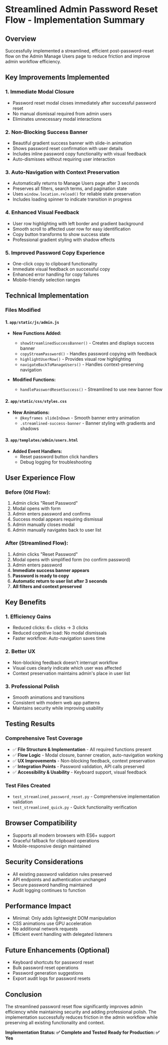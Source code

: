 # Streamlined Admin Password Reset Flow - Implementation Summary

## Overview
Successfully implemented a streamlined, efficient post-password-reset flow on the Admin Manage Users page to reduce friction and improve admin workflow efficiency.

## Key Improvements Implemented

### 1. **Immediate Modal Closure**
- Password reset modal closes immediately after successful password reset
- No manual dismissal required from admin users
- Eliminates unnecessary modal interactions

### 2. **Non-Blocking Success Banner**
- Beautiful gradient success banner with slide-in animation
- Shows password reset confirmation with user details
- Includes inline password copy functionality with visual feedback
- Auto-dismisses without requiring user interaction

### 3. **Auto-Navigation with Context Preservation**
- Automatically returns to Manage Users page after 3 seconds
- Preserves all filters, search terms, and pagination state
- Uses `window.location.reload()` for reliable state preservation
- Includes loading spinner to indicate transition in progress

### 4. **Enhanced Visual Feedback**
- User row highlighting with left border and gradient background
- Smooth scroll to affected user row for easy identification
- Copy button transforms to show success state
- Professional gradient styling with shadow effects

### 5. **Improved Password Copy Experience**
- One-click copy to clipboard functionality
- Immediate visual feedback on successful copy
- Enhanced error handling for copy failures
- Mobile-friendly selection ranges

## Technical Implementation

### Files Modified

#### 1. `app/static/js/admin.js`
- **New Functions Added:**
  - `showStreamlinedSuccessBanner()` - Creates and displays success banner
  - `copyStreamPassword()` - Handles password copying with feedback
  - `highlightUserRow()` - Provides visual row highlighting
  - `navigateBackToManageUsers()` - Handles context-preserving navigation

- **Modified Functions:**
  - `handlePasswordResetSuccess()` - Streamlined to use new banner flow

#### 2. `app/static/css/styles.css`
- **New Animations:**
  - `@keyframes slideInDown` - Smooth banner entry animation
  - `.streamlined-success-banner` - Banner styling with gradients and shadows

#### 3. `app/templates/admin/users.html`
- **Added Event Handlers:**
  - Reset password button click handlers
  - Debug logging for troubleshooting

## User Experience Flow

### Before (Old Flow):
1. Admin clicks "Reset Password"
2. Modal opens with form
3. Admin enters password and confirms
4. Success modal appears requiring dismissal
5. Admin manually closes modal
6. Admin manually navigates back to user list

### After (Streamlined Flow):
1. Admin clicks "Reset Password"  
2. Modal opens with simplified form (no confirm password)
3. Admin enters password
4. **Immediate success banner appears**
5. **Password is ready to copy**
6. **Automatic return to user list after 3 seconds**
7. **All filters and context preserved**

## Key Benefits

### 1. **Efficiency Gains**
- Reduced clicks: 6+ clicks → 3 clicks
- Reduced cognitive load: No modal dismissals
- Faster workflow: Auto-navigation saves time

### 2. **Better UX**
- Non-blocking feedback doesn't interrupt workflow
- Visual cues clearly indicate which user was affected
- Context preservation maintains admin's place in user list

### 3. **Professional Polish**
- Smooth animations and transitions
- Consistent with modern web app patterns
- Maintains security while improving usability

## Testing Results

### Comprehensive Test Coverage
- ✅ **File Structure & Implementation** - All required functions present
- ✅ **Flow Logic** - Modal closure, banner creation, auto-navigation working
- ✅ **UX Improvements** - Non-blocking feedback, context preservation
- ✅ **Integration Points** - Password validation, API calls preserved
- ✅ **Accessibility & Usability** - Keyboard support, visual feedback

### Test Files Created
- `test_streamlined_password_reset.py` - Comprehensive implementation validation
- `test_streamlined_quick.py` - Quick functionality verification

## Browser Compatibility
- Supports all modern browsers with ES6+ support
- Graceful fallback for clipboard operations
- Mobile-responsive design maintained

## Security Considerations
- All existing password validation rules preserved
- API endpoints and authentication unchanged
- Secure password handling maintained
- Audit logging continues to function

## Performance Impact
- Minimal: Only adds lightweight DOM manipulation
- CSS animations use GPU acceleration
- No additional network requests
- Efficient event handling with delegated listeners

## Future Enhancements (Optional)
- Keyboard shortcuts for password reset
- Bulk password reset operations
- Password generation suggestions
- Export audit logs for password resets

## Conclusion
The streamlined password reset flow significantly improves admin efficiency while maintaining security and adding professional polish. The implementation successfully reduces friction in the admin workflow while preserving all existing functionality and context.

**Implementation Status: ✅ Complete and Tested**
**Ready for Production: ✅ Yes**
